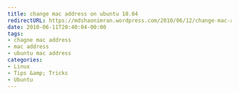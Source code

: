 ```yaml
---
title: change mac address on ubuntu 10.04
redirectURL: https://mdshaonimran.wordpress.com/2010/06/12/change-mac-address-on-ubuntu-10-04/
date: 2010-06-11T20:40:04-00:00
tags:
- chagne mac address
- mac address
- ubuntu mac address
categories:
- Linux
- Tips &amp; Tricks
- Ubuntu
---
```

